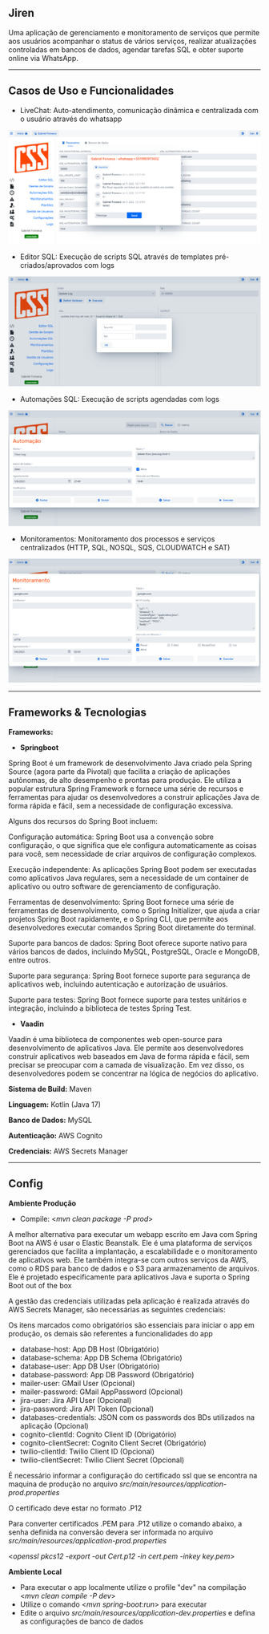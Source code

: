 **Jiren**
-
Uma aplicação de gerenciamento e monitoramento de serviços que permite aos usuários acompanhar o status de vários serviços, realizar atualizações controladas em bancos de dados, agendar tarefas SQL e obter suporte online via WhatsApp.

---
**Casos de Uso e Funcionalidades**
-

- LiveChat: Auto-atendimento, comunicação dinâmica e centralizada com o usuário através do whatsapp

![img_1.png](src/main/resources/META-INF/resources/screens/img_1.png)

- Editor SQL: Execução de scripts SQL através de templates pré-criados/aprovados com logs

![img.png](src/main/resources/META-INF/resources/screens/img.png)

- Automações SQL: Execução de scripts agendadas com logs

![img_2.png](src/main/resources/META-INF/resources/screens/img_2.png)

- Monitoramentos: Monitoramento dos processos e serviços centralizados (HTTP, SQL, NOSQL, SQS, CLOUDWATCH e SAT)

![img_3.png](src/main/resources/META-INF/resources/screens/img_3.png)

---
**Frameworks & Tecnologias**
-
**Frameworks:** 
- **Springboot**

Spring Boot é um framework de desenvolvimento Java criado pela Spring Source (agora parte da Pivotal) que facilita a criação de aplicações autônomas, de alto desempenho e prontas para produção. Ele utiliza a popular estrutura Spring Framework e fornece uma série de recursos e ferramentas para ajudar os desenvolvedores a construir aplicações Java de forma rápida e fácil, sem a necessidade de configuração excessiva.

Alguns dos recursos do Spring Boot incluem:

Configuração automática: Spring Boot usa a convenção sobre configuração, o que significa que ele configura automaticamente as coisas para você, sem necessidade de criar arquivos de configuração complexos.

Execução independente: As aplicações Spring Boot podem ser executadas como aplicativos Java regulares, sem a necessidade de um container de aplicativo ou outro software de gerenciamento de configuração.

Ferramentas de desenvolvimento: Spring Boot fornece uma série de ferramentas de desenvolvimento, como o Spring Initializer, que ajuda a criar projetos Spring Boot rapidamente, e o Spring CLI, que permite aos desenvolvedores executar comandos Spring Boot diretamente do terminal.

Suporte para bancos de dados: Spring Boot oferece suporte nativo para vários bancos de dados, incluindo MySQL, PostgreSQL, Oracle e MongoDB, entre outros.

Suporte para segurança: Spring Boot fornece suporte para segurança de aplicativos web, incluindo autenticação e autorização de usuários.

Suporte para testes: Spring Boot fornece suporte para testes unitários e integração, incluindo a biblioteca de testes Spring Test.

- **Vaadin**

Vaadin é uma biblioteca de componentes web open-source para desenvolvimento de aplicativos Java. Ele permite aos desenvolvedores construir aplicativos web baseados em Java de forma rápida e fácil, sem precisar se preocupar com a camada de visualização. Em vez disso, os desenvolvedores podem se concentrar na lógica de negócios do aplicativo.

**Sistema de Build:** Maven

**Linguagem:** Kotlin (Java 17)

**Banco de Dados:** MySQL

**Autenticação:** AWS Cognito

**Credenciais:** AWS Secrets Manager

---
**Config**
-
**Ambiente Produção**
- Compile: <*mvn clean package -P prod*>

A melhor alternativa para executar um webapp escrito em Java com Spring Boot na AWS é usar o Elastic Beanstalk. Ele é uma plataforma de serviços gerenciados que facilita a implantação, a escalabilidade e o monitoramento de aplicativos web. Ele também integra-se com outros serviços da AWS, como o RDS para banco de dados e o S3 para armazenamento de arquivos. Ele é projetado especificamente para aplicativos Java e suporta o Spring Boot out of the box

A gestão das credenciais utilizadas pela aplicação é realizada através do AWS Secrets Manager, são necessárias as seguintes credenciais:

Os itens marcados como obrigatórios são essenciais para iniciar o app em produção, os demais são referentes a funcionalidades do app

- database-host: App DB Host (Obrigatório)
- database-schema: App DB Schema (Obrigatório)
- database-user: App DB User (Obrigatório)
- database-password: App DB Password (Obrigatório)
- mailer-user: GMail User (Opcional)
- mailer-password: GMail AppPassword (Opcional)
- jira-user: Jira API User (Opcional)
- jira-password: Jira API Token (Opcional)
- databases-credentials: JSON com os passwords dos BDs utilizados na aplicação (Opcional)
- cognito-clientId: Cognito Client ID (Obrigatório)
- cognito-clientSecret: Cognito Client Secret (Obrigatório)
- twilio-clientId: Twilio Client ID (Opcional)
- twilio-clientSecret: Twilio Client Secret (Opcional)

É necessário informar a configuração do certificado ssl que se encontra na maquina de produção no arquivo *src/main/resources/application-prod.properties*

O certificado deve estar no formato .P12

Para converter certificados .PEM para .P12 utilize o comando abaixo, a senha definida na conversão devera ser informada no arquivo *src/main/resources/application-prod.properties*

<*openssl pkcs12 -export -out Cert.p12 -in cert.pem -inkey key.pem*>

**Ambiente Local**
- Para executar o app localmente utilize o profile "dev" na compilação  <*mvn clean compile -P dev*>
- Utilize o comando <*mvn spring-boot:run*> para executar
- Edite o arquivo *src/main/resources/application-dev.properties* e defina as configurações de banco de dados
